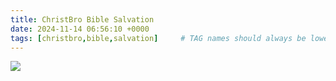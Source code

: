 ```yaml
---
title: ChristBro Bible Salvation
date: 2024-11-14 06:56:10 +0000
tags: [christbro,bible,salvation]     # TAG names should always be lowercase
---
```


![](/5df3e1d5f85fdcdc22e400692ed842a7.jpeg)